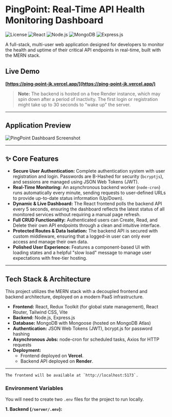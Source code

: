 # PingPoint: Real-Time API Health Monitoring Dashboard

![License](https://img.shields.io/badge/license-MIT-blue.svg)
![React](https://img.shields.io/badge/React-20232A?style=for-the-badge&logo=react&logoColor=61DAFB)
![Node.js](https://img.shields.io/badge/Node.js-339933?style=for-the-badge&logo=nodedotjs&logoColor=white)
![MongoDB](https://img.shields.io/badge/MongoDB-4EA94B?style=for-the-badge&logo=mongodb&logoColor=white)
![Express.js](https://img.shields.io/badge/Express.js-000000?style=for-the-badge&logo=express&logoColor=white)

A full-stack, multi-user web application designed for developers to monitor the health and uptime of their critical API endpoints in real-time, built with the MERN stack.

##  Live Demo

**[https://ping-point-jk.vercel.app/](https://ping-point-jk.vercel.app/)**

> **Note:** The backend is hosted on a free Render instance, which may spin down after a period of inactivity. The first login or registration might take up to 30 seconds to "wake up" the server.

---

##  Application Preview

![PingPoint Dashboard Screenshot](./dashboard-screenshot.png)

---

## ✨ Core Features

-   **Secure User Authentication:** Complete authentication system with user registration and login. Passwords are B-Hashed for security (`bcryptjs`), and sessions are managed using JSON Web Tokens (JWT).
-   **Real-Time Monitoring:** An asynchronous backend worker (`node-cron`) runs automatically every minute, sending requests to user-defined URLs to provide up-to-date status information (Up/Down).
-   **Dynamic & Live Dashboard:** The React frontend polls the backend API every 5 seconds, ensuring the dashboard reflects the latest status of all monitored services without requiring a manual page refresh.
-   **Full CRUD Functionality:** Authenticated users can Create, Read, and Delete their own API endpoints through a clean and intuitive interface.
-   **Protected Routes & Data Isolation:** The backend API is secured with custom middleware, ensuring that a logged-in user can only ever access and manage their own data.
-   **Polished User Experience:** Features a component-based UI with loading states and a helpful "slow load" message to manage user expectations with free-tier hosting.

---

##  Tech Stack & Architecture

This project utilizes the MERN stack with a decoupled frontend and backend architecture, deployed on a modern PaaS infrastructure.

-   **Frontend:** React, Redux Toolkit (for global state management), React Router, Tailwind CSS, Vite
-   **Backend:** Node.js, Express.js
-   **Database:** MongoDB with Mongoose (hosted on MongoDB Atlas)
-   **Authentication:** JSON Web Tokens (JWT), bcrypt.js for password hashing
-   **Asynchronous Jobs:** node-cron for scheduled tasks, Axios for HTTP requests
-   **Deployment:**
    -   Frontend deployed on **Vercel**.
    -   Backend API deployed on **Render**.

---


    The frontend will be available at `http://localhost:5173`.

### Environment Variables

You will need to create two `.env` files for the project to run locally.

**1. Backend (`/server/.env`):**

